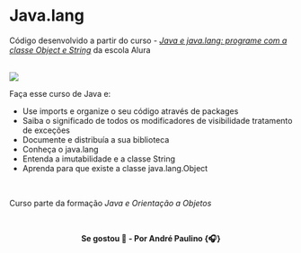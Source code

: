 # Java.lang

Código desenvolvido a partir do curso - [_Java e java.lang: programe com a classe Object e String_](https://alura.com.br/course/java-pacotes-e-java-lang) da escola Alura

<br>

<img src="https://img.shields.io/badge/Java-ED8B00?style=for-the-badge&logo=openjdk&logoColor=white"/>

Faça esse curso de Java e:

- Use imports e organize o seu código através de packages
- Saiba o significado de todos os modificadores de visibilidade tratamento de exceções
- Documente e distribuía a sua biblioteca
- Conheça o java.lang
- Entenda a imutabilidade e a classe String
- Aprenda para que existe a classe java.lang.Object

<br>

Curso parte da formação _Java e Orientação a Objetos_

<br>

<p align="center"><b>
Se gostou 🌟 - Por André Paulino {🎧}
</b></p>
